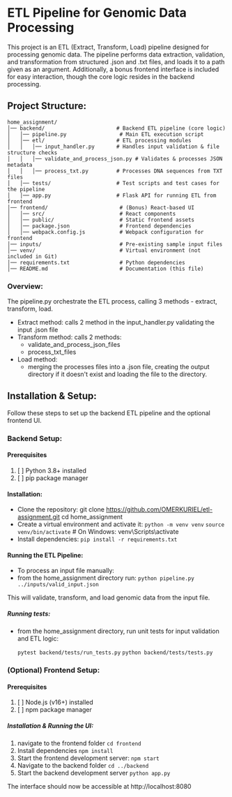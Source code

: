 # **ETL Pipeline for Genomic Data Processing**

This project is an ETL (Extract, Transform, Load) pipeline designed for processing genomic data. 
The pipeline performs data extraction, validation, and transformation from structured .json and .txt files, and loads it to a path given as an argument.
Additionally, a bonus frontend interface is included for easy interaction, though the core logic resides in the backend processing.

## Project Structure:
```plaintext
home_assignment/
│── backend/                       # Backend ETL pipeline (core logic)
│   │── pipeline.py                 # Main ETL execution script
│   │── etl/                       # ETL processing modules
│   │   │── input_handler.py       # Handles input validation & file structure checks
│   │   │── validate_and_process_json.py # Validates & processes JSON metadata
│   │   │── process_txt.py         # Processes DNA sequences from TXT files
│   │── tests/                     # Test scripts and test cases for the pipeline
│   │── app.py                     # Flask API for running ETL from frontend
│── frontend/                       # (Bonus) React-based UI
│   │── src/                        # React components
│   │── public/                     # Static frontend assets
│   │── package.json                # Frontend dependencies
│   │── webpack.config.js           # Webpack configuration for frontend
│── inputs/                         # Pre-existing sample input files
│── venv/                           # Virtual environment (not included in Git)
│── requirements.txt                # Python dependencies
│── README.md                       # Documentation (this file)
```
### Overview:
The pipeline.py orchestrate the ETL process, calling 3 methods - extract, transform, load. 
- Extract method: calls 2 method in the input_handler.py validating the input .json file
- Transform method: calls 2 methods:
  - validate_and_process_json_files
  - process_txt_files
- Load method:
  - merging the processes files into a .json file, creating the output directory if it doesn't exist and loading the file to the directory.
    


## Installation & Setup:

Follow these steps to set up the backend ETL pipeline and the optional frontend UI.

 ### Backend Setup:
#### Prerequisites

1. [ ] Python 3.8+ installed
2. [ ] pip package manager


#### **Installation**:
- Clone the repository:
    git clone https://github.com/OMERKURIEL/etl-assignment.git
    cd home_assignment
- Create a virtual environment and activate it:
    `python -m venv venv`
    `source venv/bin/activate`  # On Windows: venv\Scripts\activate
- Install dependencies:
    `pip install -r requirements.txt`

#### Running the ETL Pipeline:

- To process an input file manually:
- from the home_assignment directory run:
    `python pipeline.py ../inputs/valid_input.json`

This will validate, transform, and load genomic data from the input file.

##### Running tests:
- from the home_assignment directory, run unit tests for input validation and ETL logic:

    `pytest backend/tests/run_tests.py`
    `python backend/tests/tests.py`
### (Optional) Frontend Setup:
#### Prerequisites

1. [ ] Node.js (v16+) installed
2. [ ] npm package manager

##### **Installation & Running the UI**:
1. navigate to the frontend folder `cd frontend`
2. Install dependencies `npm install`
3. Start the frontend development server: `npm start`
4. Navigate to the backend folder `cd ../backend`
5. Start the backend development server `python app.py`

The interface should now be accessible at http://localhost:8080




















